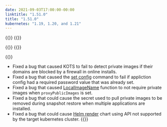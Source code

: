 ```yaml
---
date: 2021-09-03T17:00:00-00:00
linktitle: "1.51.0"
title: "1.51.0"
kubernetes: "1.19, 1.20, and 1.21"
---
```


{{<features>}}
{{</features>}}

{{<changes>}}
{{</changes>}}

{{<fixes>}}
* Fixed a bug that caused KOTS to fail to detect private images if their domains are blocked by a firewall in online installs.
* Fixed a bug that caused the [set config](/kots-cli/set/config/) command to fail if appliction config had a required password value that was already set.
* Fixed a bug that caused [LocalImageName](/reference/template-functions/config-context/#localimagename) function to not require private images when `proxyPublicImages` is set.
* Fixed a bug that could cause the secret used to pull private images to be removed during snapshot restore when multiple applications are installed.
* Fixed a bug that could cause [Helm render](/vendor/helm/helm-processing/) chart using API not supported by the target kubernetes cluster.
{{</fixes>}}
